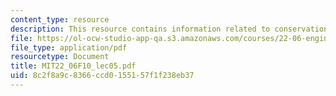 ```yaml
---
content_type: resource
description: This resource contains information related to conservation equations.
file: https://ol-ocw-studio-app-qa.s3.amazonaws.com/courses/22-06-engineering-of-nuclear-systems-fall-2010/8c2f8a9c8366ccd0155157f1f238eb37_MIT22_06F10_lec05.pdf
file_type: application/pdf
resourcetype: Document
title: MIT22_06F10_lec05.pdf
uid: 8c2f8a9c-8366-ccd0-1551-57f1f238eb37
---
```

